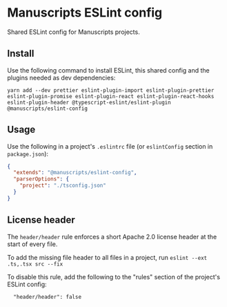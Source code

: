 # Manuscripts ESLint config

Shared ESLint config for Manuscripts projects.

## Install

Use the following command to install ESLint, this shared config and the plugins needed as dev dependencies:

`yarn add --dev prettier eslint-plugin-import eslint-plugin-prettier eslint-plugin-promise eslint-plugin-react eslint-plugin-react-hooks eslint-plugin-header @typescript-eslint/eslint-plugin @manuscripts/eslint-config
`

## Usage

Use the following in a project's `.eslintrc` file (or `eslintConfig` section in `package.json`):

```json
{
  "extends": "@manuscripts/eslint-config",
  "parserOptions": {
    "project": "./tsconfig.json"
  }
}
```

## License header

The `header/header` rule enforces a short Apache 2.0 license header at the start of every file. 

To add the missing file header to all files in a project, run `eslint --ext .ts,.tsx src --fix`

To disable this rule, add the following to the "rules" section of the project's ESLint config:

```
  "header/header": false
```
